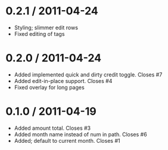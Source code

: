 
0.2.1 / 2011-04-24 
==================

  * Styling; slimmer edit rows
  * Fixed editing of tags

0.2.0 / 2011-04-24 
==================

  * Added implemented quick and dirty credit toggle. Closes #7
  * Added edit-in-place support. Closes #4
  * Fixed overlay for long pages

0.1.0 / 2011-04-19 
==================

  * Added amount total. Closes #3
  * Added month name instead of num in path. Closes #6
  * Added; default to current month. Closes #1
